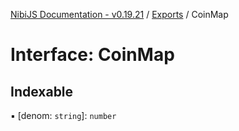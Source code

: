 [NibiJS Documentation - v0.19.21](../intro.md) / [Exports](../modules.md) / CoinMap

# Interface: CoinMap

## Indexable

▪ [denom: `string`]: `number`
